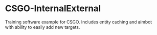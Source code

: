 # CSGO-InternalExternal
Training software example for CSGO. Includes entity caching and aimbot with ability to easily add new targets.

